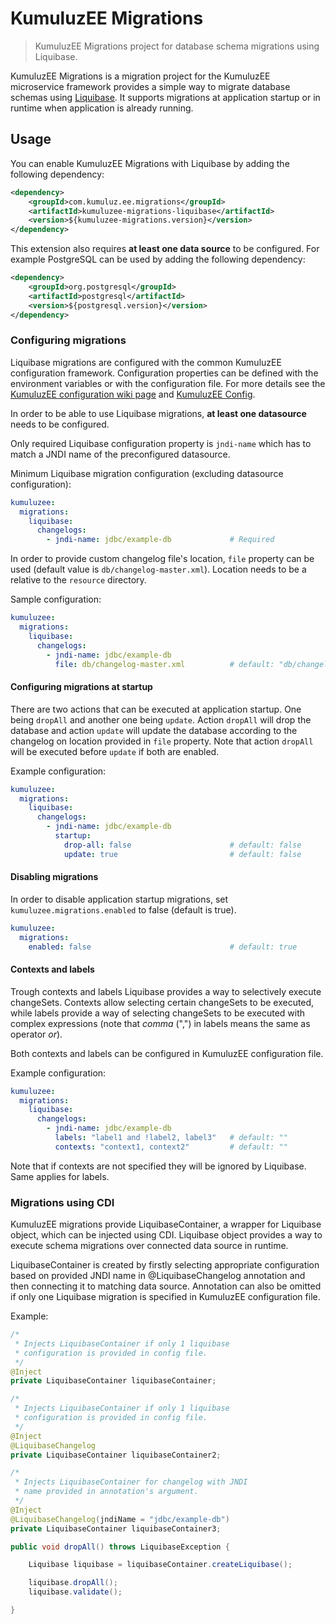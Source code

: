 # KumuluzEE Migrations

> KumuluzEE Migrations project for database schema migrations using Liquibase.

KumuluzEE Migrations is a migration project for the KumuluzEE microservice framework provides a simple way to migrate
database schemas using [Liquibase](https://docs.liquibase.com). It supports migrations at application startup or
in runtime when application is already running.

## Usage

You can enable KumuluzEE Migrations with Liquibase by adding the following dependency:
```xml
<dependency>
    <groupId>com.kumuluz.ee.migrations</groupId>
    <artifactId>kumuluzee-migrations-liquibase</artifactId>
    <version>${kumuluzee-migrations.version}</version>
</dependency>
```

This extension also requires **at least one data source** to be configured.
For example PostgreSQL can be used by adding the following dependency:
```xml
<dependency>
    <groupId>org.postgresql</groupId>
    <artifactId>postgresql</artifactId>
    <version>${postgresql.version}</version>
</dependency>
```

### Configuring migrations

Liquibase migrations are configured with the common KumuluzEE configuration framework.
Configuration properties can be defined with the environment variables or with the configuration file.
For more details see the [KumuluzEE configuration wiki page](https://github.com/kumuluz/kumuluzee/wiki/Configuration)
and [KumuluzEE Config](https://github.com/kumuluz/kumuluzee-config).

In order to be able to use Liquibase migrations, **at least one datasource** needs to be configured.

Only required Liquibase configuration property is `jndi-name` which has to match a JNDI name of the preconfigured
datasource.

Minimum Liquibase migration configuration (excluding datasource configuration):
```yaml
kumuluzee:
  migrations:
    liquibase:
      changelogs:
        - jndi-name: jdbc/example-db             # Required
```

In order to provide custom changelog file's location, `file` property can be used (default value is
`db/changelog-master.xml`). Location needs to be a relative to the `resource` directory.

Sample configuration:
```yaml
kumuluzee:
  migrations:
    liquibase:
      changelogs:
        - jndi-name: jdbc/example-db
          file: db/changelog-master.xml          # default: "db/changelog-master.xml"
```

#### Configuring migrations at startup

There are two actions that can be executed at application startup. One being `dropAll` and another one being `update`.
Action `dropAll` will drop the database and action `update` will update the database according to the changelog
on location provided in `file` property. Note that action `dropAll` will be executed before `update` if both are enabled.

Example configuration:
```yaml
kumuluzee:
  migrations:
    liquibase:
      changelogs:
        - jndi-name: jdbc/example-db
          startup:
            drop-all: false                      # default: false  
            update: true                         # default: false
```

#### Disabling migrations

In order to disable application startup migrations, set `kumuluzee.migrations.enabled` to false (default is true).
```yaml
kumuluzee:
  migrations:
    enabled: false                               # default: true
```

#### Contexts and labels

Trough contexts and labels Liquibase provides a way to selectively execute changeSets.
Contexts allow selecting certain changeSets to be executed, while labels provide a way of
selecting changeSets to be executed with complex expressions
(note that *comma* (",") in labels means the same as operator *or*).

Both contexts and labels can be configured in KumuluzEE configuration file.

Example configuration:
```yaml
kumuluzee:
  migrations:
    liquibase:
      changelogs:
        - jndi-name: jdbc/example-db
          labels: "label1 and !label2, label3"   # default: ""
          contexts: "context1, context2"         # default: ""
```

Note that if contexts are not specified they will be ignored by Liquibase. Same applies for labels.

### Migrations using CDI

KumuluzEE migrations provide LiquibaseContainer, a wrapper for Liquibase object, which can be injected using CDI.
Liquibase object provides a way to execute schema migrations over connected data source in runtime.

LiquibaseContainer is created by firstly selecting appropriate configuration based on provided JNDI name in
@LiquibaseChangelog annotation and then connecting it to matching data source.
Annotation can also be omitted if only one Liquibase migration is specified in KumuluzEE configuration file.

Example:
```java
/*
 * Injects LiquibaseContainer if only 1 liquibase 
 * configuration is provided in config file.
 */
@Inject
private LiquibaseContainer liquibaseContainer;

/* 
 * Injects LiquibaseContainer if only 1 liquibase 
 * configuration is provided in config file.
 */
@Inject
@LiquibaseChangelog
private LiquibaseContainer liquibaseContainer2;

/* 
 * Injects LiquibaseContainer for changelog with JNDI
 * name provided in annotation's argument.
 */
@Inject
@LiquibaseChangelog(jndiName = "jdbc/example-db")
private LiquibaseContainer liquibaseContainer3;

public void dropAll() throws LiquibaseException {

    Liquibase liquibase = liquibaseContainer.createLiquibase();

    liquibase.dropAll();
    liquibase.validate();

}
```